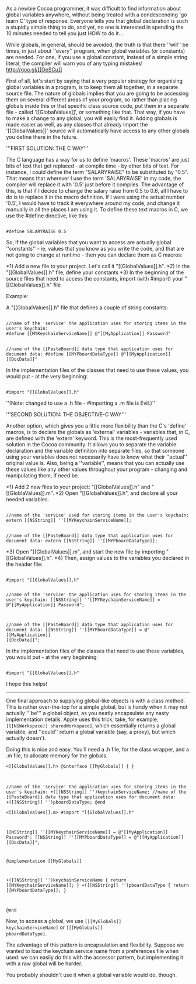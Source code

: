 As a newbie Cocoa programmer, it was difficult to find information about global variables anywhere, without being treated with a condescending 'go learn C' type of response. Everyone tells you that global declaration is such a stupidly simple thing to do, and yet, no one is interested in spending the 10 minutes needed to tell you just HOW to do it...

While globals, in general, should be avoided, the truth is that there ''will'' be times, in just about ''every'' program, when global variables (or constants) are needed. For one, if you use a global constant, instead of a simple string literal, the compiler will warn you of any typing mistakes! http://goo.gl/[[OeSCu]]

First of all, let's start by saying that a very popular strategy for organising global variables in a program, is to keep them all together, in a separate source file. The nature of globals implies that you are going to be accessing them on several different areas of your program, so rather than placing globals inside this or that specific class source code, put them in a separate file - called '[[GlobalValues]]', or something like that. That way, if you have to make a change to any global, you will easily find it. Adding globals is made easier as well, as any classes that already import the '[[GlobalValues]]' source will automatically have access to any other globals you define there in the future.

'''FIRST SOLUTION: THE C WAY''' 

The C language has a way for us to define 'macros'. These 'macros' are just bits of text that get replaced - at compile time - by other bits of text. For instance, I could define the term "SALARYRAISE" to be substituted by "0.5". That means that wherever I use the term 'SALARYRAISE' in my code, the compiler will replace it with '0.5' just before it compiles. The advantage of this, is that if I decide to change the salary raise from 0.5 to 0.6, all I have to do is to replace it in the macro definition. If I were using the actual number '0.5', I would have to track it everywhere around my code, and change it manually in all the places I am using it. To define these text macros in C, we use the #define directive, like this:

<code>
#define SALARYRAISE 0.5
</code>

So, if the global variables that you want to access are actually global ''constants'' - ie, values that you know as you write the code, and that are not going to change at runtime - then you can declare them as C macros:


*1) Add a new file to your project. Let's call it "[[GlobalValues]].h".
*2) In the "[[GlobalValues]].h" file, define your constants
*3) In the beginning of the source files that need to access the constants, import (with #import) your "[[GlobalValues]].h" file


Example:

A "[[GlobalValues]].h" file that defines a couple of string constants:

<code>
//name of the 'service' the application uses for storing items in the user's keychain:
#define [[MYKeychainServiceName]] @"[[MyApplication]] Password"

//name of the [[PasteBoard]] data type that application uses for document data:
#define [[MYPboardDataType]] @"[[MyApplication]] [[DocData]]"
</code>

In the implementation files of the classes that need to use these values, you would put - at the very beginning:

<code>
#import "[[GlobalValues]].h"
</code>

''(Note: changed to use a .h file - #importing a .m file is Evil.)''

'''SECOND SOLUTION: THE OBJECTIVE-C WAY''' 

Another option, which gives you a little more flexibility than the C's 'define' macros, is to declare the globals as 'external' variables - variables that, in C, are defined with the 'extern' keyword. This is the most-frequently used solution in the Cocoa community. It allows you to separate the variable declaration and the variable definition into separate files, so that someone using your variables does not necessarily have to know what their ''actual'' original value is. Also, being a ''variable'', means that you can actually use these values like any other values throughout your program - changing and manipulating them, if need be.


*1) Add 2 new files to your project: "[[GlobalValues]].h" and "[[GloblaValues]].m".
*2) Open "[[GlobalValues]].h", and declare all your needed variables.


<code>
//name of the 'service' used for storing items in the user's keychain:
extern [[NSString]] ''[[MYKeychainServiceName]];

//name of the [[PasteBoard]] data type that application uses for document data:
extern [[NSString]] ''[[MYPboardDataType]];
</code>


*3) Open "[[GlobalValues]].m", and start the new file by importing "[[GlobalValues]].h". 
*4) Then, assign values to the variables you declared in the header file:


<code>
#import "[[GlobalValues]].h"

//name of the 'service' the application uses for storing items in the user's keychain:
[[NSString]] ''[[MYKeychainServiceName]] = @"[[MyApplication]] Password";

//name of the [[PasteBoard]] data type that application uses for document data:
[[NSString]] ''[[MYPboardDataType]] = @"[[MyApplication]] [[DocData]]";
</code>

In the implementation files of the classes that need to use these variables, you would put - at the very beginning:

<code>
#import "[[GlobalValues]].h"
</code>

I hope this helps!

----

One final approach to supplying global-like objects is with a class method. This is rather over-the-top for a simple global, but is handy when it may not actually '''be''' a global object, as you neatly encapsulate any nasty implementation details. Apple uses this trick; take, for example, <code>[[[NSWorkspace]] sharedWorkspace]</code>, which essentially returns a global variable, and ''could'' return a global variable (say, a proxy), but which actually doesn't.

Doing this is nice and easy. You'll need a .h file, for the class wrapper, and a .m file, to allocate memory for the globals.

<code><[[GlobalValues]].h>
@interface [[MyGlobals]]
{ }

//name of the 'service' the application uses for storing items in the user's keychain:
+([[NSString]] '')keychainServiceName;
//name of the [[PasteBoard]] data type that application uses for document data:
+([[NSString]] '')pboardDataType;
@end
</code>

<code><[[GlobalValues]].m>
#import "[[GlobalValues]].h"

[[NSString]] ''[[MYKeychainServiceName]] = @"[[MyApplication]] Password";
[[NSString]] ''[[MYPboardDataType]] = @"[[MyApplication]] [[DocData]]";

@implementation [[MyGlobals]]

+([[NSString]] '')keychainServiceName
{ return [[MYKeychainServiceName]]; }
+([[NSString]] '')pboardDataType
{ return [[MYPboardDataType]]; }

@end
</code>

Now, to access a global, we use <code>[[[MyGlobals]] keychainServiceName]</code> or <code>[[[MyGlobals]] pboardDataType]</code>.

The advantage of this pattern is encapsulation and flexibility. Suppose we wanted to load the keychain service name from a preferences file when used: we can easily do this with the accessor pattern, but implementing it with a raw global will be harder.

You probably shouldn't use it when a global variable would do, though.